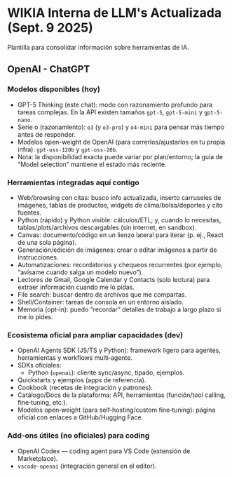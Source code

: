 # WIKIA Interna de LLM's Actualizada (Sept. 9 2025)

Plantilla para consolidar información sobre herramientas de IA.

## OpenAI - ChatGPT

### Modelos disponibles (hoy)
- GPT-5 Thinking (este chat): modo con razonamiento profundo para tareas complejas. En la API existen tamaños `gpt-5`, `gpt-5-mini` y `gpt-5-nano`.
- Serie o (razonamiento): `o3` (y `o3-pro`) y `o4-mini` para pensar más tiempo antes de responder.
- Modelos open-weight de OpenAI (para correrlos/ajustarlos en tu propia infra): `gpt-oss-120b` y `gpt-oss-20b`.
- Nota: la disponibilidad exacta puede variar por plan/entorno; la guía de “Model selection” mantiene el estado más reciente.

### Herramientas integradas aquí contigo
- Web/browsing con citas: busco info actualizada, inserto carruseles de imágenes, tablas de productos, widgets de clima/bolsa/deportes y cito fuentes.
- Python (rápido) y Python visible: cálculos/ETL; y, cuando lo necesitas, tablas/plots/archivos descargables (sin internet, en sandbox).
- Canvas: documento/código en un lienzo lateral para iterar (p. ej., React de una sola página).
- Generación/edición de imágenes: crear o editar imágenes a partir de instrucciones.
- Automatizaciones: recordatorios y chequeos recurrentes (por ejemplo, “avísame cuando salga un modelo nuevo”).
- Lectores de Gmail, Google Calendar y Contacts (solo lectura) para extraer información cuando me lo pidas.
- File search: buscar dentro de archivos que me compartas.
- Shell/Container: tareas de consola en un entorno aislado.
- Memoria (opt-in): puedo “recordar” detalles de trabajo a largo plazo si me lo pides.

### Ecosistema oficial para ampliar capacidades (dev)
- OpenAI Agents SDK (JS/TS y Python): framework ligero para agentes, herramientas y workflows multi‑agente.
- SDKs oficiales:
  - Python (`openai`): cliente sync/async, tipado, ejemplos.
- Quickstarts y ejemplos (apps de referencia).
- Cookbook (recetas de integración y patrones).
- Catálogo/Docs de la plataforma: API, herramientas (función/tool calling, fine‑tuning, etc.).
- Modelos open‑weight (para self‑hosting/custom fine‑tuning): página oficial con enlaces a GitHub/Hugging Face.

### Add‑ons útiles (no oficiales) para coding
- OpenAI Codex — coding agent para VS Code (extensión de Marketplace).
- `vscode-openai` (integración general en el editor).

